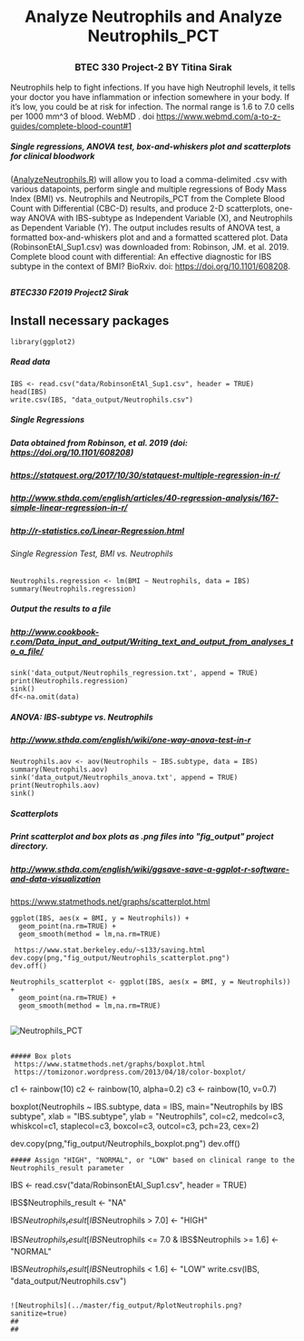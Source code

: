 # <p align = "center">  Analyze Neutrophils and Analyze Neutrophils_PCT
### <p align = "center"> BTEC 330 Project-2 BY Titina Sirak

Neutrophils help to fight infections. If you have high Neutrophil levels, it tells your doctor you have inflammation or infection somewhere in your body. If it’s low, you could be at risk for infection. The normal range is 1.6 to 7.0 cells per 1000 mm^3 of blood.
WebMD . doi https://www.webmd.com/a-to-z-guides/complete-blood-count#1

##### Single regressions, ANOVA test, box-and-whiskers plot and scatterplots for clinical bloodwork 

([AnalyzeNeutrophils.R](../master/AnalyzeNeutrophils.R)) will allow you to load a comma-delimited .csv with various datapoints, perform single and multiple regressions of Body Mass Index (BMI) vs. Neutrophils and Neutropils_PCT from the Complete Blood Count with Differential (CBC-D) results, and produce 2-D scatterplots, one-way ANOVA with IBS-subtype as Independent Variable (X), and Neutrophils as Dependent Variable (Y). The output includes results of ANOVA test, a formatted box-and-whiskers plot and  and a formatted scattered plot.
Data (RobinsonEtAl_Sup1.csv) was downloaded from: 
Robinson, JM. et al. 2019. Complete blood count with differential: An effective diagnostic for IBS subtype in the context of BMI? BioRxiv. doi: https://doi.org/10.1101/608208.

##
##### BTEC330 F2019 Project2 Sirak
## Install necessary packages
```
library(ggplot2)
```
##### Read data
```
IBS <- read.csv("data/RobinsonEtAl_Sup1.csv", header = TRUE)
head(IBS)
write.csv(IBS, "data_output/Neutrophils.csv")
```
#####  Single Regressions 
#####  Data obtained from Robinson, et al. 2019 (doi: https://doi.org/10.1101/608208)
#####  https://statquest.org/2017/10/30/statquest-multiple-regression-in-r/
#####  http://www.sthda.com/english/articles/40-regression-analysis/167-simple-linear-regression-in-r/
#####  http://r-statistics.co/Linear-Regression.html

###### Single Regression Test, BMI vs. Neutrophils
```
Neutrophils.regression <- lm(BMI ~ Neutrophils, data = IBS)
summary(Neutrophils.regression)
```

##### Output the results to a file
##### http://www.cookbook-r.com/Data_input_and_output/Writing_text_and_output_from_analyses_to_a_file/
```
sink('data_output/Neutrophils_regression.txt', append = TRUE)
print(Neutrophils.regression)
sink()
df<-na.omit(data)
```

##### ANOVA: IBS-subtype vs. Neutrophils
##### http://www.sthda.com/english/wiki/one-way-anova-test-in-r
```
Neutrophils.aov <- aov(Neutrophils ~ IBS.subtype, data = IBS)
summary(Neutrophils.aov)
sink('data_output/Neutrophils_anova.txt', append = TRUE)
print(Neutrophils.aov)
sink()
```
##### Scatterplots
##### Print scatterplot and box plots as .png files into "fig_output" project directory.
##### http://www.sthda.com/english/wiki/ggsave-save-a-ggplot-r-software-and-data-visualization

https://www.statmethods.net/graphs/scatterplot.html
```
ggplot(IBS, aes(x = BMI, y = Neutrophils)) +
  geom_point(na.rm=TRUE) +    
  geom_smooth(method = lm,na.rm=TRUE)

 https://www.stat.berkeley.edu/~s133/saving.html
dev.copy(png,"fig_output/Neutrophils_scatterplot.png")
dev.off()

Neutrophils_scatterplot <- ggplot(IBS, aes(x = BMI, y = Neutrophils)) +
  geom_point(na.rm=TRUE) +    
  geom_smooth(method = lm,na.rm=TRUE)
  
```
![Neutrophils_PCT](../master/fig_output/RplotNeutrophils_PCT.png?sanitize=true)
##
```
##### Box plots
 https://www.statmethods.net/graphs/boxplot.html
 https://tomizonor.wordpress.com/2013/04/18/color-boxplot/
 ```
c1 <- rainbow(10)
c2 <- rainbow(10, alpha=0.2)
c3 <- rainbow(10, v=0.7)

boxplot(Neutrophils ~ IBS.subtype, data = IBS, main="Neutrophils by IBS subtype", 
                       xlab = "IBS.subtype", ylab = "Neutrophils", col=c2, medcol=c3, whiskcol=c1, staplecol=c3, boxcol=c3, outcol=c3, pch=23, cex=2)

dev.copy(png,"fig_output/Neutrophils_boxplot.png")
dev.off()
```
##### Assign "HIGH", "NORMAL", or "LOW" based on clinical range to the Neutrophils_result parameter
```
IBS <- read.csv("data/RobinsonEtAl_Sup1.csv", header = TRUE)

IBS$Neutrophils_result <- "NA"


IBS$Neutrophils_result[IBS$Neutrophils > 7.0] <- "HIGH"

IBS$Neutrophils_result[IBS$Neutrophils <= 7.0 & IBS$Neutrophils >= 1.6] <- "NORMAL"

IBS$Neutrophils_result[IBS$Neutrophils < 1.6] <- "LOW"
write.csv(IBS, "data_output/Neutrophils.csv")
```

![Neutrophils](../master/fig_output/RplotNeutrophils.png?sanitize=true)
##
##

